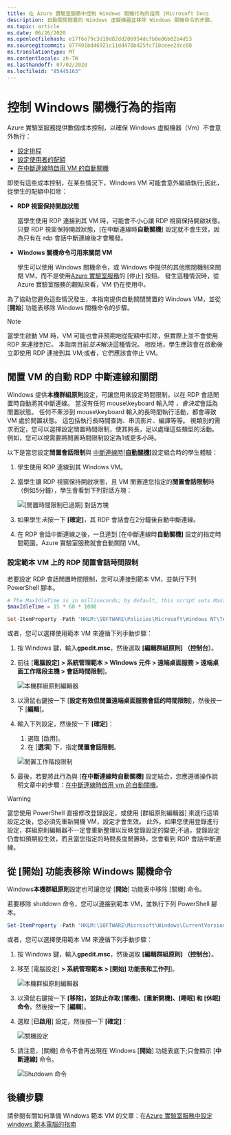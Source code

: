 ```yaml
---
title: 在 Azure 實驗室服務中控制 Windows 關機行為的指南 |Microsoft Docs
description: 自動關閉閒置的 Windows 虛擬機器並移除 Windows 關機命令的步驟。
ms.topic: article
ms.date: 06/26/2020
ms.openlocfilehash: e17f6e79c3d18d82dd206954dcfb0e06b02b4d53
ms.sourcegitcommit: 877491bd46921c11dd478bd25fc718ceee2dcc08
ms.translationtype: MT
ms.contentlocale: zh-TW
ms.lasthandoff: 07/02/2020
ms.locfileid: "85445163"
---
```

# <a name="guide-to-controlling-windows-shutdown-behavior"></a>控制 Windows 關機行為的指南

Azure 實驗室服務提供數個成本控制，以確保 Windows 虛擬機器（Vm）不會意外執行：
 - [設定排程](https://docs.microsoft.com/azure/lab-services/classroom-labs/tutorial-setup-classroom-lab#set-a-schedule-for-the-lab)
 - [設定使用者的配額](https://docs.microsoft.com/azure/lab-services/classroom-labs/how-to-configure-student-usage#set-quotas-for-users)
 - [在中斷連線時啟用 VM 的自動關機](https://docs.microsoft.com/azure/lab-services/classroom-labs/how-to-enable-shutdown-disconnect)

即使有這些成本控制，在某些情況下，Windows VM 可能會意外繼續執行;因此，從學生的配額中扣除：

- **RDP 視窗保持開啟狀態**
  
    當學生使用 RDP 連接到其 VM 時，可能會不小心讓 RDP 視窗保持開啟狀態。  只要 RDP 視窗保持開啟狀態，[在中斷連線時**自動關機**] 設定就不會生效，因為只有在 rdp 會話中斷連線後才會觸發。

- **Windows 關機命令可用來關閉 VM**
  
    學生可以使用 Windows 關機命令，或 Windows 中提供的其他關閉機制來關閉 VM，而不是使用[Azure 實驗室服務](https://docs.microsoft.com/azure/lab-services/classroom-labs/how-to-use-classroom-lab#start-or-stop-the-vm)的 [停止] 按鈕。  發生這種情況時，從 Azure 實驗室服務的觀點來看，VM 仍在使用中。
    
為了協助您避免這些情況發生，本指南提供自動關閉閒置的 Windows VM，並從 [**開始**] 功能表移除 Windows 關機命令的步驟。  

> [!NOTE]
> 當學生啟動 VM 時，VM 可能也會非預期地從配額中扣除，但實際上並不會使用 RDP 來連接到它。  本指南目前*並未*解決這種情況。  相反地，學生應該會在啟動後立即使用 RDP 連接到其 VM;或者，它們應該會停止 VM。

## <a name="automatic-rdp-disconnect-and-shutdown-for-idle-vm"></a>閒置 VM 的自動 RDP 中斷連線和關閉

Windows 提供**本機群組原則**設定，可讓您用來設定時間限制，以在 RDP 會話閒置時自動將其中斷連線。  當沒有任何 mouse\keyboard 輸入時 *，會決定*會話為閒置狀態。  任何不牽涉到 mouse\keyboard 輸入的長時間執行活動，都會導致 VM 處於閒置狀態。  這包括執行長時間查詢、串流影片、編譯等等。 視類別的需求而定，您可以選擇設定閒置時間限制，使其夠長，足以處理這些類型的活動。  例如，您可以視需要將閒置時間限制設定為1或更多小時。

以下是當您設定**閒置會話限制**與 [中斷連線時[**自動關機]**](https://docs.microsoft.com/azure/lab-services/classroom-labs/how-to-enable-shutdown-disconnect)設定組合時的學生體驗：
 1. 學生使用 RDP 連線到其 Windows VM。
 2. 當學生讓 RDP 視窗保持開啟狀態，且 VM 閒置達您指定的**閒置會話限制**時（例如5分鐘），學生會看到下列對話方塊：

    ![[閒置時間限制已過期] 對話方塊](./media/how-to-windows-shutdown/idle-time-expired.png)

1. 如果學生*未*按一下 **[確定]**，其 RDP 會話會在2分鐘後自動中斷連線。
2. 在 RDP 會話中斷連線之後，一旦達到 [在中斷連線時**自動關機]** 設定的指定時間範圍，Azure 實驗室服務就會自動關閉 VM。

### <a name="set-rdp-idle-session-time-limit-on-the-template-vm"></a>設定範本 VM 上的 RDP 閒置會話時間限制

若要設定 RDP 會話閒置時間限制，您可以連接到範本 VM，並執行下列 PowerShell 腳本。

```powershell
# The MaxIdleTime is in milliseconds; by default, this script sets MaxIdleTime to 15 minutes.
$maxIdleTime = 15 * 60 * 1000

Set-ItemProperty -Path "HKLM:\SOFTWARE\Policies\Microsoft\Windows NT\Terminal Services" -Name "MaxIdleTime" -Value $maxIdleTime -Force
```
或者，您可以選擇使用範本 VM 來遵循下列手動步驟：

1. 按 Windows 鍵，輸入**gpedit.msc**，然後選取 **[編輯群組原則] （控制台）**。

1. 前往 [**電腦設定] > 系統管理範本 > Windows 元件 > 遠端桌面服務 > 遠端桌面工作階段主機 > 會話時間限制**]。  

    ![本機群組原則編輯器](./media/how-to-windows-shutdown/group-policy-idle.png)
   
1. 以滑鼠右鍵按一下 [**設定有效但閒置遠端桌面服務會話的時間限制**]，然後按一下 [**編輯**]。

1. 輸入下列設定，然後按一下 **[確定]**：
   1. 選取 [啟用]。
   1. 在 [**選項**] 下，指定**閒置會話限制**。

    ![閒置工作階段限制](./media/how-to-windows-shutdown/edit-idle-time-limit.png)

1. 最後，若要將此行為與 [**在中斷連線時自動關機]** 設定結合，您應遵循操作說明文章中的步驟：[在中斷連線時啟用 vm 的自動關機](https://docs.microsoft.com/azure/lab-services/classroom-labs/how-to-enable-shutdown-disconnect)。

> [!WARNING]
> 當您使用 PowerShell 直接修改登錄設定，或使用 [群組原則編輯器] 來進行這項設定之後，您必須先重新開機 VM，設定才會生效。  此外，如果您使用登錄進行設定，群組原則編輯器不一定會重新整理以反映登錄設定的變更;不過，登錄設定仍會如預期般生效，而且當您指定的時間長度閒置時，您會看到 RDP 會話中斷連線。

## <a name="remove-windows-shutdown-command-from-start-menu"></a>從 [開始] 功能表移除 Windows 關機命令

Windows**本機群組原則**設定也可讓您從 [**開始**] 功能表中移除 [關機] 命令。

若要移除 shutdown 命令，您可以連接到範本 VM，並執行下列 PowerShell 腳本。

```powershell
Set-ItemProperty -Path "HKLM:\SOFTWARE\Microsoft\Windows\CurrentVersion\Policies\Explorer" -Name "HidePowerOptions" -Value 1 -Force
```

或者，您可以選擇使用範本 VM 來遵循下列手動步驟：

1. 按 Windows 鍵，輸入**gpedit.msc**，然後選取 **[編輯群組原則] （控制台）**。

1. 移至 [電腦設定] **> 系統管理範本 > [開始] 功能表和工作列**]。  

    ![本機群組原則編輯器](./media/how-to-windows-shutdown/group-policy-shutdown.png)

1. 以滑鼠右鍵按一下 **[移除]，並防止存取 [關機]、[重新開機]、[睡眠] 和 [休眠] 命令**，然後按一下 [**編輯**]。

1. 選取 [**已啟用**] 設定，然後按一下 **[確定]**：
 
   ![關機設定](./media/how-to-windows-shutdown/edit-shutdown.png)

1. 請注意，[關機] 命令不會再出現在 Windows [**開始**] 功能表底下;只會顯示 [**中斷連線]** 命令。

    ![Shutdown 命令](./media/how-to-windows-shutdown/start-menu.png)

## <a name="next-steps"></a>後續步驟
請參閱有關如何準備 Windows 範本 VM 的文章：在[Azure 實驗室服務中設定 windows 範本電腦的指南](how-to-prepare-windows-template.md)